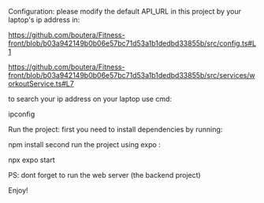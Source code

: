 Configuration:
 please modify the default API_URL in this project by your laptop's ip address in:
 
https://github.com/boutera/Fitness-front/blob/b03a942149b0b06e57bc71d53a1b1dedbd33855b/src/config.ts#L1

https://github.com/boutera/Fitness-front/blob/b03a942149b0b06e57bc71d53a1b1dedbd33855b/src/services/workoutService.ts#L7

to search your ip address on your laptop use cmd:

ipconfig

Run the project:
first you need to install dependencies by running:

npm install
second run the project using expo :

npx expo start

PS: dont forget to run the web server (the backend project)

Enjoy!
